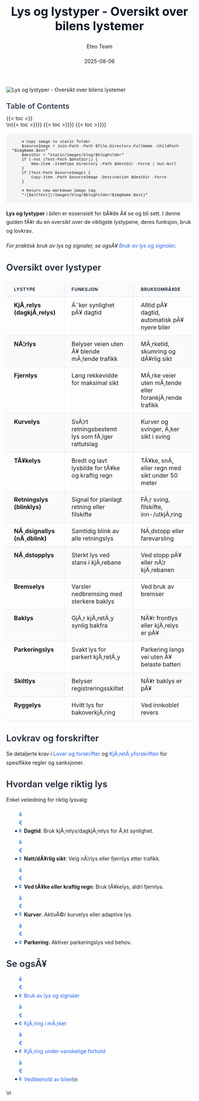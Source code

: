 ﻿---
title: "Lys og lystyper - Oversikt over bilens lystemer"
date: 2025-08-06
draft: false
author: "Eteo Team"
description: "En detaljert guide til bilens lystyper, inkludert kjørelys, nærlys, fjernlys, tåkelys, retningslys og mer."
categories: ["Driving Theory"]
tags: ["driving", "theory", "safety"]
featured_image: "/images/blog/lys-og-lystyper/lys-og-lystyper-image.svg"
---

<style>
/* Base text styling */
.article-content {
  font-family: 'Inter', -apple-system, BlinkMacSystemFont, 'Segoe UI', Roboto, Oxygen, Ubuntu, Cantarell, 'Open Sans', 'Helvetica Neue', sans-serif;
  line-height: 1.6;
  color: #1f2937;
  font-size: 16px;
}

/* Headers */
h1 {
  font-size: 2rem;
  font-weight: 700;
  margin: 2rem 0 1.5rem;
  color: #111827;
}

h2 {
  font-size: 1.5rem;
  font-weight: 600;
  margin: 2rem 0 1rem;
  color: #1f2937;
}

h3 {
  font-size: 1.25rem;
  font-weight: 600;
  margin: 1.5rem 0 0.75rem;
  color: #374151;
}

/* Paragraphs */
p {
  margin: 1rem 0;
  line-height: 1.7;
}

/* Lists */
ul, ol {
  margin: 1rem 0 1rem 1.5rem;
  padding-left: 1rem;
}

li {
  margin-bottom: 0.5rem;
  line-height: 1.6;
  position: relative;
  padding-left: 0.5rem;
}

ul > li::before {
  content: 'â€¢';
  color: #3b82f6;
  font-weight: bold;
  display: inline-block;
  width: 1em;
  margin-left: -1em;
}

/* Links */
a {
  color: #2563eb;
  text-decoration: none;
  transition: color 0.2s ease;
}

a:hover {
  color: #1d4ed8;
  text-decoration: underline;
}

/* Code blocks */
pre, code {
  font-family: 'SFMono-Regular', Consolas, 'Liberation Mono', Menlo, monospace;
  background-color: #f3f4f6;
  border-radius: 0.375rem;
  font-size: 0.875em;
}

pre {
  padding: 1rem;
  overflow-x: auto;
  margin: 1rem 0;
}

code {
  padding: 0.2em 0.4em;
}

/* Blockquotes */
blockquote {
  border-left: 4px solid #e5e7eb;
  margin: 1.5rem 0;
  padding: 0.75rem 1rem 0.75rem 1.5rem;
  background-color: #f9fafb;
  color: #4b5563;
  font-style: italic;
}

/* Tables */
table {
  margin: 1.5rem auto !important;
  border-collapse: collapse !important;
  width: 100% !important;
  max-width: 100%;
  box-shadow: 0 1px 3px rgba(0,0,0,0.1) !important;
  border-radius: 0.5rem !important;
  overflow: hidden !important;
  border: 1px solid #e5e7eb !important;
  display: table !important;
}

th, td {
  padding: 0.75rem 1.25rem !important;
  text-align: left !important;
  border: 1px solid #e5e7eb !important;
  vertical-align: top;
}

th {
  background-color: #f9fafb !important;
  font-weight: 600 !important;
  color: #111827 !important;
  text-transform: uppercase !important;
  font-size: 0.75rem !important;
  letter-spacing: 0.05em !important;
}

tr:nth-child(even) {
  background-color: #f9fafb !important;
}

tr:hover {
  background-color: #f3f4f6 !important;
}

/* Responsive adjustments */
@media (max-width: 768px) {
  .article-content {
    font-size: 15px;
  }
  
  h1 { font-size: 1.75rem; }
  h2 { font-size: 1.375rem; }
  h3 { font-size: 1.125rem; }
  
  table {
    display: block !important;
    overflow-x: auto !important;
    -webkit-overflow-scrolling: touch;
  }
}
</style>


<div class="blog-content">
  <div class="featured-image">
    <img src="/images/blog/lys-og-lystyper/lys-og-lystyper-image.svg" alt="Lys og lystyper - Oversikt over bilens lystemer" class="img-fluid rounded">
  </div>

  <div class="toc-container mt-4 mb-4">
    <h3>Table of Contents</h3>
    {{< toc >}}
  </div>

  <div class="blog-body">\n{{< toc >}}}}
{{< toc >}}}}
{{< toc >}}}}

        
        
        # Copy image to static folder
        $sourceImage = Join-Path -Path $file.Directory.FullName -ChildPath "$imgName.$ext"
        $destDir = "static/images/blog/$blogFolder"
        if (-not (Test-Path $destDir)) {
            New-Item -ItemType Directory -Path $destDir -Force | Out-Null
        }
        if (Test-Path $sourceImage) {
            Copy-Item -Path $sourceImage -Destination $destDir -Force
        }
        
        # Return new markdown image tag
        "![$altText](/images/blog/$blogFolder/$imgName.$ext)"
    

**Lys og lystyper** i bilen er essensielt for bÃ¥de Ã¥ se og bli sett. I denne guiden fÃ¥r du en oversikt over de viktigste lystypene, deres funksjon, bruk og lovkrav.

*For praktisk bruk av lys og signaler, se ogsÃ¥ [Bruk av lys og signaler](/blogs/teori/bruk-av-lys-og-signaler "Bruk av lys og signaler - Praktisk guide til lysbruk og varsling").*

## Oversikt over lystyper

| Lystype                    | Funksjon                                             | BruksomrÃ¥de                                          |
|----------------------------|------------------------------------------------------|------------------------------------------------------|
| **KjÃ¸relys (dagkjÃ¸relys)** | Ã˜ker synlighet pÃ¥ dagtid                             | Alltid pÃ¥ dagtid, automatisk pÃ¥ nyere biler         |
| **NÃ¦rlys**                 | Belyser veien uten Ã¥ blende mÃ¸tende trafikk         | MÃ¸rketid, skumring og dÃ¥rlig sikt                    |
| **Fjernlys**               | Lang rekkevidde for maksimal sikt                   | MÃ¸rke veier uten mÃ¸tende eller forankjÃ¸rende trafikk |
| **Kurvelys**               | SvÃ¦rt retningsbestemt lys som fÃ¸lger rattutslag      | Kurver og svinger, Ã¸ker sikt i sving                 |
| **TÃ¥kelys**                | Bredt og lavt lysbilde for tÃ¥ke og kraftig regn      | TÃ¥ke, snÃ¸ eller regn med sikt under 50 meter         |
| **Retningslys (blinklys)** | Signal for planlagt retning eller filskifte         | FÃ¸r sving, filskifte, inn-/utkjÃ¸ring                  |
| **NÃ¸dsignallys (nÃ¸dblink)** | Samtidig blink av alle retningslys                  | NÃ¸dstopp eller farevarsling                          |
| **NÃ¸dstopplys**            | Sterkt lys ved stans i kjÃ¸rebane                     | Ved stopp pÃ¥ eller nÃ¦r kjÃ¸rebanen                    |
| **Bremselys**              | Varsler nedbremsing med sterkere baklys             | Ved bruk av bremser                                   |
| **Baklys**                 | GjÃ¸r kjÃ¸retÃ¸y synlig bakfra                          | NÃ¥r frontlys eller kjÃ¸relys er pÃ¥                     |
| **Parkeringslys**          | Svakt lys for parkert kjÃ¸retÃ¸y                       | Parkering langs vei uten Ã¥ belaste batteri           |
| **Skiltlys**               | Belyser registreringsskiltet                         | NÃ¥r baklys er pÃ¥                                      |
| **Ryggelys**               | Hvitt lys for bakoverkjÃ¸ring                         | Ved innkoblet revers                                  |

## Lovkrav og forskrifter

Se detaljerte krav i [Lover og forskrifter](/blogs/teori/lover-og-forskrifter "Lover og forskrifter - Trafikkregler og krav") og [KjÃ¸retÃ¸yforskriften](/blogs/teori/lover-og-forskrifter "Lover og forskrifter - Trafikkregler og krav") for spesifikke regler og sanksjoner.

## Hvordan velge riktig lys

Enkel veiledning for riktig lysvalg:

* **Dagtid**: Bruk kjÃ¸relys/dagkjÃ¸relys for Ã¸kt synlighet.
* **Natt/dÃ¥rlig sikt**: Velg nÃ¦rlys eller fjernlys etter trafikk.
* **Ved tÃ¥ke eller kraftig regn**: Bruk tÃ¥kelys, aldri fjernlys.
* **Kurver**: AktivÃ©r kurvelys eller adaptive lys.
* **Parkering**: Aktiver parkeringslys ved behov.

## Se ogsÃ¥

* [Bruk av lys og signaler](/blogs/teori/bruk-av-lys-og-signaler "Bruk av lys og signaler - Praktisk guide til lysbruk og varsling")
* [KjÃ¸ring i mÃ¸rket](/blogs/teori/kjoring-i-morket "KjÃ¸ring i mÃ¸rket - Komplett guide til trygg nattkjÃ¸ring")
* [KjÃ¸ring under vanskelige forhold](/blogs/teori/kjoring-under-vanskelige-forhold "KjÃ¸ring under vanskelige forhold")
* [Vedlikehold av bilen](/blogs/teori/vedlikehold-av-bilen "Vedlikehold av bilen - Guide til regelmessig service og inspeksjon")\n  </div>\n</div>